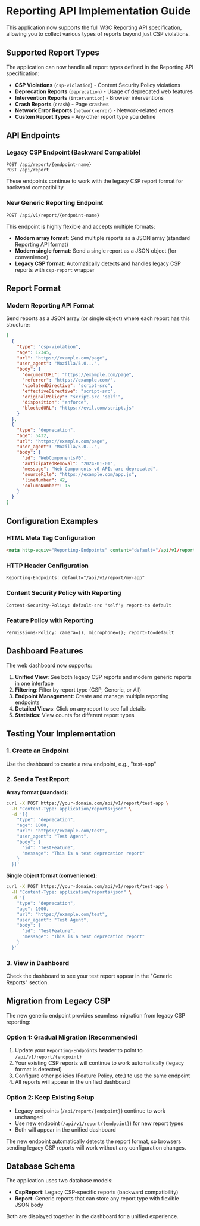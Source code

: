 # Reporting API Implementation Guide

This application now supports the full W3C Reporting API specification, allowing you to collect various types of reports beyond just CSP violations.

## Supported Report Types

The application can now handle all report types defined in the Reporting API specification:

- **CSP Violations** (`csp-violation`) - Content Security Policy violations
- **Deprecation Reports** (`deprecation`) - Usage of deprecated web features
- **Intervention Reports** (`intervention`) - Browser interventions
- **Crash Reports** (`crash`) - Page crashes
- **Network Error Reports** (`network-error`) - Network-related errors
- **Custom Report Types** - Any other report type you define

## API Endpoints

### Legacy CSP Endpoint (Backward Compatible)
```
POST /api/report/{endpoint-name}
POST /api/report
```
These endpoints continue to work with the legacy CSP report format for backward compatibility.

### New Generic Reporting Endpoint
```
POST /api/v1/report/{endpoint-name}
```
This endpoint is highly flexible and accepts multiple formats:
- **Modern array format**: Send multiple reports as a JSON array (standard Reporting API format)
- **Modern single format**: Send a single report as a JSON object (for convenience)
- **Legacy CSP format**: Automatically detects and handles legacy CSP reports with `csp-report` wrapper

## Report Format

### Modern Reporting API Format
Send reports as a JSON array (or single object) where each report has this structure:

```json
[
  {
    "type": "csp-violation",
    "age": 12345,
    "url": "https://example.com/page",
    "user_agent": "Mozilla/5.0...",
    "body": {
      "documentURL": "https://example.com/page",
      "referrer": "https://example.com/",
      "violatedDirective": "script-src",
      "effectiveDirective": "script-src",
      "originalPolicy": "script-src 'self'",
      "disposition": "enforce",
      "blockedURL": "https://evil.com/script.js"
    }
  },
  {
    "type": "deprecation",
    "age": 5432,
    "url": "https://example.com/page",
    "user_agent": "Mozilla/5.0...",
    "body": {
      "id": "WebComponentsV0",
      "anticipatedRemoval": "2024-01-01",
      "message": "Web Components v0 APIs are deprecated",
      "sourceFile": "https://example.com/app.js",
      "lineNumber": 42,
      "columnNumber": 15
    }
  }
]
```

## Configuration Examples

### HTML Meta Tag Configuration
```html
<meta http-equiv="Reporting-Endpoints" content="default="/api/v1/report/my-app"">
```

### HTTP Header Configuration
```
Reporting-Endpoints: default="/api/v1/report/my-app"
```

### Content Security Policy with Reporting
```
Content-Security-Policy: default-src 'self'; report-to default
```

### Feature Policy with Reporting
```
Permissions-Policy: camera=(), microphone=(); report-to=default
```

## Dashboard Features

The web dashboard now supports:

1. **Unified View**: See both legacy CSP reports and modern generic reports in one interface
2. **Filtering**: Filter by report type (CSP, Generic, or All)
3. **Endpoint Management**: Create and manage multiple reporting endpoints
4. **Detailed Views**: Click on any report to see full details
5. **Statistics**: View counts for different report types

## Testing Your Implementation

### 1. Create an Endpoint
Use the dashboard to create a new endpoint, e.g., "test-app"

### 2. Send a Test Report

**Array format (standard):**
```bash
curl -X POST https://your-domain.com/api/v1/report/test-app \
  -H "Content-Type: application/reports+json" \
  -d '[{
    "type": "deprecation",
    "age": 1000,
    "url": "https://example.com/test",
    "user_agent": "Test Agent",
    "body": {
      "id": "TestFeature",
      "message": "This is a test deprecation report"
    }
  }]'
```

**Single object format (convenience):**
```bash
curl -X POST https://your-domain.com/api/v1/report/test-app \
  -H "Content-Type: application/reports+json" \
  -d '{
    "type": "deprecation",
    "age": 1000,
    "url": "https://example.com/test",
    "user_agent": "Test Agent",
    "body": {
      "id": "TestFeature",
      "message": "This is a test deprecation report"
    }
  }'
```

### 3. View in Dashboard
Check the dashboard to see your test report appear in the "Generic Reports" section.

## Migration from Legacy CSP

The new generic endpoint provides seamless migration from legacy CSP reporting:

### Option 1: Gradual Migration (Recommended)
1. Update your `Reporting-Endpoints` header to point to `/api/v1/report/{endpoint}`
2. Your existing CSP reports will continue to work automatically (legacy format is detected)
3. Configure other policies (Feature Policy, etc.) to use the same endpoint
4. All reports will appear in the unified dashboard

### Option 2: Keep Existing Setup
- Legacy endpoints (`/api/report/{endpoint}`) continue to work unchanged
- Use new endpoint (`/api/v1/report/{endpoint}`) for new report types
- Both will appear in the unified dashboard

The new endpoint automatically detects the report format, so browsers sending legacy CSP reports will work without any configuration changes.

## Database Schema

The application uses two database models:

- **CspReport**: Legacy CSP-specific reports (backward compatibility)
- **Report**: Generic reports that can store any report type with flexible JSON body

Both are displayed together in the dashboard for a unified experience.
